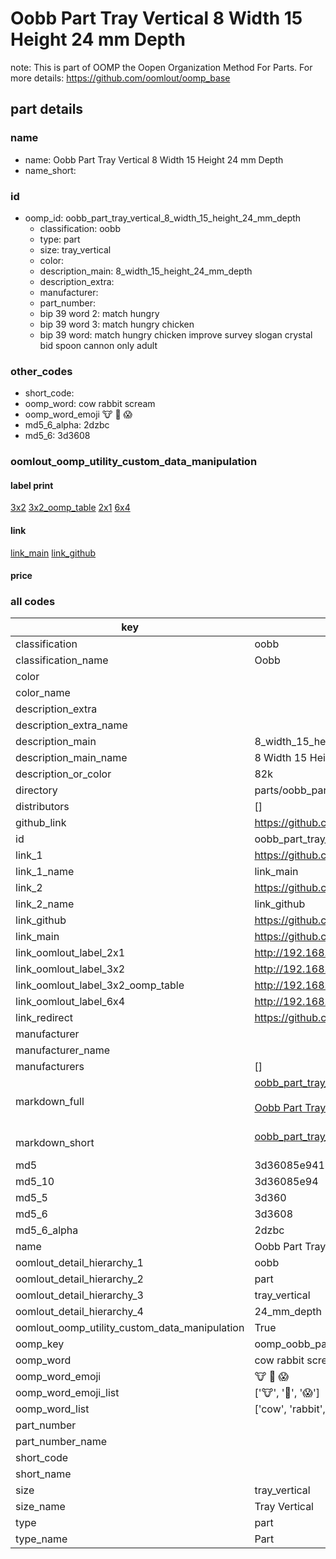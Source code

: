 # Oobb Part Tray Vertical 8 Width 15 Height 24 mm Depth  

note: This is part of OOMP the Oopen Organization Method For Parts. For more details: https://github.com/oomlout/oomp_base

##  part details
  







### name
* name: Oobb Part Tray Vertical 8 Width 15 Height 24 mm Depth
* name_short: 
### id
* oomp_id: oobb_part_tray_vertical_8_width_15_height_24_mm_depth
  * classification: oobb
  * type: part
  * size: tray_vertical
  * color: 
  * description_main: 8_width_15_height_24_mm_depth
  * description_extra: 
  * manufacturer: 
  * part_number: 
  * bip 39 word 2: match hungry
  * bip 39 word 3: match hungry chicken
  * bip 39 word: match hungry chicken improve survey slogan crystal bid spoon cannon only adult

### other_codes
* short_code: 
* oomp_word: cow rabbit scream
* oomp_word_emoji :cow: :rabbit: :scream:
* md5_6_alpha: 2dzbc
* md5_6: 3d3608






### oomlout_oomp_utility_custom_data_manipulation
#### label print
[3x2](http://192.168.1.245:1112/?label=oomp%202dzbc)
[3x2_oomp_table](http://192.168.1.108:1112/?label=oomp%202dzbc)
[2x1](http://192.168.1.242:1112/?label=oomp%202dzbc)
[6x4](http://192.168.1.55:1112/?label=oomp%202dzbc)    

#### link

[link_main](https://github.com/oomlout/oomlout_oomp_version_1_messy/tree/main/parts/oobb_part_tray_vertical_8_width_15_height_24_mm_depth) [link_github](https://github.com/oomlout/oomlout_oomp_version_1_messy/tree/main/parts/oobb_part_tray_vertical_8_width_15_height_24_mm_depth)                             

#### price







### all codes 
| key | value |  
| --- | --- |  
| classification | oobb |  
| classification_name | Oobb |  
| color |  |  
| color_name |  |  
| description_extra |  |  
| description_extra_name |  |  
| description_main | 8_width_15_height_24_mm_depth |  
| description_main_name | 8 Width 15 Height 24 mm Depth |  
| description_or_color | 82k |  
| directory | parts/oobb_part_tray_vertical_8_width_15_height_24_mm_depth |  
| distributors | [] |  
| github_link | https://github.com/oomlout/oomlout_oomp_part_src/tree/main/parts/oobb_part_tray_vertical_8_width_15_height_24_mm_depth |  
| id | oobb_part_tray_vertical_8_width_15_height_24_mm_depth |  
| link_1 | https://github.com/oomlout/oomlout_oomp_version_1_messy/tree/main/parts/oobb_part_tray_vertical_8_width_15_height_24_mm_depth |  
| link_1_name | link_main |  
| link_2 | https://github.com/oomlout/oomlout_oomp_version_1_messy/tree/main/parts/oobb_part_tray_vertical_8_width_15_height_24_mm_depth |  
| link_2_name | link_github |  
| link_github | https://github.com/oomlout/oomlout_oomp_version_1_messy/tree/main/parts/oobb_part_tray_vertical_8_width_15_height_24_mm_depth |  
| link_main | https://github.com/oomlout/oomlout_oomp_version_1_messy/tree/main/parts/oobb_part_tray_vertical_8_width_15_height_24_mm_depth |  
| link_oomlout_label_2x1 | http://192.168.1.242:1112/?label=oomp%202dzbc |  
| link_oomlout_label_3x2 | http://192.168.1.245:1112/?label=oomp%202dzbc |  
| link_oomlout_label_3x2_oomp_table | http://192.168.1.108:1112/?label=oomp%202dzbc |  
| link_oomlout_label_6x4 | http://192.168.1.55:1112/?label=oomp%202dzbc |  
| link_redirect | https://github.com/oomlout/oomlout_oomp_version_1_messy/tree/main/parts/oobb_part_tray_vertical_8_width_15_height_24_mm_depth |  
| manufacturer |  |  
| manufacturer_name |  |  
| manufacturers | [] |  
| markdown_full | [oobb_part_tray_vertical_8_width_15_height_24_mm_depth](none)<br>[](none)<br>[Oobb Part Tray Vertical 8 Width 15 Height 24 Mm Depth](none)<br><br> |  
| markdown_short | [oobb_part_tray_vertical_8_width_15_height_24_mm_depth](none)<br><br> |  
| md5 | 3d36085e941606ab2fed57204f5bd446 |  
| md5_10 | 3d36085e94 |  
| md5_5 | 3d360 |  
| md5_6 | 3d3608 |  
| md5_6_alpha | 2dzbc |  
| name | Oobb Part Tray Vertical 8 Width 15 Height 24 mm Depth |  
| oomlout_detail_hierarchy_1 | oobb |  
| oomlout_detail_hierarchy_2 | part |  
| oomlout_detail_hierarchy_3 | tray_vertical |  
| oomlout_detail_hierarchy_4 | 24_mm_depth |  
| oomlout_oomp_utility_custom_data_manipulation | True |  
| oomp_key | oomp_oobb_part_tray_vertical_8_width_15_height_24_mm_depth |  
| oomp_word | cow rabbit scream |  
| oomp_word_emoji | :cow: :rabbit: :scream: |  
| oomp_word_emoji_list | [':cow:', ':rabbit:', ':scream:'] |  
| oomp_word_list | ['cow', 'rabbit', 'scream'] |  
| part_number |  |  
| part_number_name |  |  
| short_code |  |  
| short_name |  |  
| size | tray_vertical |  
| size_name | Tray Vertical |  
| type | part |  
| type_name | Part |  
